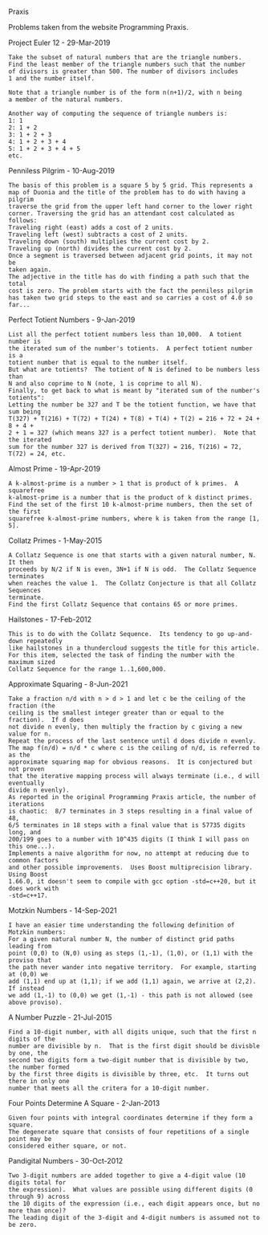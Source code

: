 Praxis

Problems taken from the website Programming Praxis.

Project Euler 12 - 29-Mar-2019

    Take the subset of natural numbers that are the triangle numbers.
    Find the least member of the triangle numbers such that the number
    of divisors is greater than 500. The number of divisors includes
    1 and the number itself.
    
    Note that a triangle number is of the form n(n+1)/2, with n being
    a member of the natural numbers.
    
    Another way of computing the sequence of triangle numbers is:
    1: 1
    2: 1 + 2
    3: 1 + 2 + 3
    4: 1 + 2 + 3 + 4
    5: 1 + 2 + 3 + 4 + 5
    etc.

Penniless Pilgrim - 10-Aug-2019

    The basis of this problem is a square 5 by 5 grid. This represents a
    map of Duonia and the title of the problem has to do with having a pilgrim
    traverse the grid from the upper left hand corner to the lower right
    corner. Traversing the grid has an attendant cost calculated as follows:
    Traveling right (east) adds a cost of 2 units.
    Traveling left (west) subtracts a cost of 2 units.
    Traveling down (south) multiplies the current cost by 2.
    Traveling up (north) divides the current cost by 2.
    Once a segment is traversed between adjacent grid points, it may not be
    taken again.
    The adjective in the title has do with finding a path such that the total
    cost is zero. The problem starts with the fact the penniless pilgrim
    has taken two grid steps to the east and so carries a cost of 4.0 so far...

Perfect Totient Numbers - 9-Jan-2019

    List all the perfect totient numbers less than 10,000.  A totient number is
    the iterated sum of the number's totients.  A perfect totient number is a
    totient number that is equal to the number itself.
    But what are totients?  The totient of N is defined to be numbers less than
    N and also coprime to N (note, 1 is coprime to all N).
    Finally, to get back to what is meant by "iterated sum of the number's totients":
    Letting the number be 327 and T be the totient function, we have that sum being
    T(327) + T(216) + T(72) + T(24) + T(8) + T(4) + T(2) = 216 + 72 + 24 + 8 + 4 +
    2 + 1 = 327 (which means 327 is a perfect totient number).  Note that the iterated
    sum for the number 327 is derived from T(327) = 216, T(216) = 72, T(72) = 24, etc.

Almost Prime - 19-Apr-2019

    A k-almost-prime is a number > 1 that is product of k primes.  A squarefree
    k-almost-prime is a number that is the product of k distinct primes.
    Find the set of the first 10 k-almost-prime numbers, then the set of the first
    squarefree k-almost-prime numbers, where k is taken from the range [1, 5].

Collatz Primes - 1-May-2015

    A Collatz Sequence is one that starts with a given natural number, N.  It then
    proceeds by N/2 if N is even, 3N+1 if N is odd.  The Collatz Sequence terminates
    when reaches the value 1.  The Collatz Conjecture is that all Collatz Sequences
    terminate.
    Find the first Collatz Sequence that contains 65 or more primes.

Hailstones - 17-Feb-2012

    This is to do with the Collatz Sequence.  Its tendency to go up-and-down repeatedly
    like hailstones in a thundercloud suggests the title for this article.
    For this item, selected the task of finding the number with the maximum sized
    Collatz Sequence for the range 1..1,600,000.

Approximate Squaring - 8-Jun-2021

    Take a fraction n/d with n > d > 1 and let c be the ceiling of the fraction (the
    ceiling is the smallest integer greater than or equal to the fraction).  If d does
    not divide n evenly, then multiply the fraction by c giving a new value for n.
    Repeat the process of the last sentence until d does divide n evenly.
    The map f(n/d) = n/d * c where c is the ceiling of n/d, is referred to as the
    approximate squaring map for obvious reasons.  It is conjectured but not proven
    that the iterative mapping process will always terminate (i.e., d will eventually
    divide n evenly).
    As reported in the original Programming Praxis article, the number of iterations
    is chaotic:  8/7 terminates in 3 steps resulting in a final value of 48,
    6/5 terminates in 18 steps with a final value that is 57735 digits long, and
    200/199 goes to a number with 10^435 digits (I think I will pass on this one...).
    Implements a naive algorithm for now, no attempt at reducing due to common factors
    and other possible improvements.  Uses Boost multiprecision library.  Using Boost
    1.66.0, it doesn't seem to compile with gcc option -std=c++20, but it does work with
    -std=c++17.

Motzkin Numbers - 14-Sep-2021

    I have an easier time understanding the following definition of Motzkin numbers:
    For a given natural number N, the number of distinct grid paths leading from
    point (0,0) to (N,0) using as steps (1,-1), (1,0), or (1,1) with the proviso that
    the path never wander into negative territory.  For example, starting at (0,0) we
    add (1,1) end up at (1,1); if we add (1,1) again, we arrive at (2,2).  If instead
    we add (1,-1) to (0,0) we get (1,-1) - this path is not allowed (see above proviso).

A Number Puzzle - 21-Jul-2015

    Find a 10-digit number, with all digits unique, such that the first n digits of the
    number are divisible by n.  That is the first digit should be divisble by one, the
    second two digits form a two-digit number that is divisible by two, the number formed
    by the first three digits is divisible by three, etc.  It turns out there in only one
    number that meets all the critera for a 10-digit number.

Four Points Determine A Square - 2-Jan-2013

    Given four points with integral coordinates determine if they form a square.
    The degenerate square that consists of four repetitions of a single point may be
    considered either square, or not.

Pandigital Numbers - 30-Oct-2012

    Two 3-digit numbers are added together to give a 4-digit value (10 digits total for
    the expression).  What values are possible using different digits (0 through 9) across
    the 10 digits of the expression (i.e., each digit appears once, but no more than once)?
    The leading digit of the 3-digit and 4-digit numbers is assumed not to be zero.

